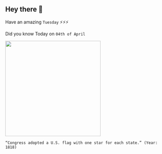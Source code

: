 ## Hey there 👋
Have an amazing `Tuesday` ⚡⚡⚡

Did you know Today on `04th of April`
 
 [<img src="https://upload.wikimedia.org/wikipedia/commons/thumb/f/f9/US_historical_flags-United_States_of_America.jpg/1200px-US_historical_flags-United_States_of_America.jpg" width="300" />](https://www.politico.com/story/2017/04/congress-redesigns-us-flag-april-4-1818-236803#:~:text=This%20is%20the%20so%2Dcalled,state's%20admission%20to%20the%20Union.) 
 ```
“Congress adopted a U.S. flag with one star for each state.” (Year: 1818)
```
